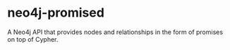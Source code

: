 neo4j-promised
==============

A Neo4j API that provides nodes and relationships in the form of promises on top of Cypher.
